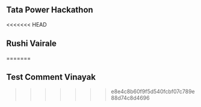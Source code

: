 ## Tata Power Hackathon

<<<<<<< HEAD

## Rushi Vairale

=======

## Test Comment Vinayak

> > > > > > > e8e4c8b60f9f5d540fcbf07c789e88d74c8d4696
